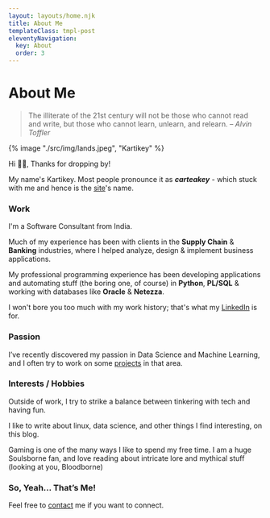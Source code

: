 ```yaml
---
layout: layouts/home.njk
title: About Me
templateClass: tmpl-post
eleventyNavigation:
  key: About
  order: 3
---
```



<h1>About Me</h1>

> The illiterate of the 21st century will not be those who cannot read and write, but those who
> cannot learn, unlearn, and relearn. – _Alvin Toffler_

{% image "./src/img/lands.jpeg", "Kartikey" %}

Hi 👋🏼, Thanks for dropping by!

My name's Kartikey. Most people pronounce it as **_carteakey_** - which stuck with me and hence is the [site](https://carteakey.dev)'s name.
### Work
I'm a Software Consultant from India. 

Much of my experience has been with clients in the **Supply Chain** & **Banking** industries, where I helped analyze, design & implement business applications.

My professional programming experience has been developing applications and automating stuff (the boring one, of course) in **Python**, **PL/SQL** & working with databases like **Oracle** & **Netezza**.

I won't bore you too much with my work history; that's what my [LinkedIn](https://www.linkedin.com/in/kartikeychauhan) is for.
### Passion
I’ve recently discovered my passion in Data Science and Machine Learning, and I often try to work on some [projects](https://github.com/carteakey) in that area.
### Interests / Hobbies
Outside of work, I try to strike a balance between tinkering with tech and having fun.

I like to write about linux, data science, and other things I find interesting, on this blog.

Gaming is one of the many ways I like to spend my free time. I am a huge Soulsborne fan, and love reading about intricate lore and mythical stuff (looking at you, Bloodborne)
### So, Yeah… That’s Me!
Feel free to [contact](mailto:kartikeychauhan27@gmail.com) me if you want to connect.
